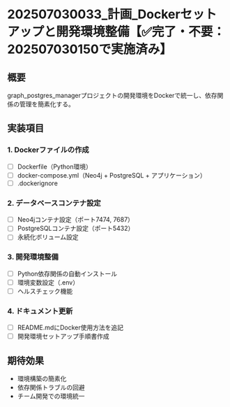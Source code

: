 # 202507030033_計画_Dockerセットアップと開発環境整備【✅完了・不要：202507030150で実施済み】

## 概要
graph_postgres_managerプロジェクトの開発環境をDockerで統一し、依存関係の管理を簡素化する。

## 実装項目

### 1. Dockerファイルの作成
- [ ] Dockerfile（Python環境）
- [ ] docker-compose.yml（Neo4j + PostgreSQL + アプリケーション）
- [ ] .dockerignore

### 2. データベースコンテナ設定
- [ ] Neo4jコンテナ設定（ポート7474, 7687）
- [ ] PostgreSQLコンテナ設定（ポート5432）
- [ ] 永続化ボリューム設定

### 3. 開発環境整備
- [ ] Python依存関係の自動インストール
- [ ] 環境変数設定（.env）
- [ ] ヘルスチェック機能

### 4. ドキュメント更新
- [ ] README.mdにDocker使用方法を追記
- [ ] 開発環境セットアップ手順書作成

## 期待効果
- 環境構築の簡素化
- 依存関係トラブルの回避
- チーム開発での環境統一